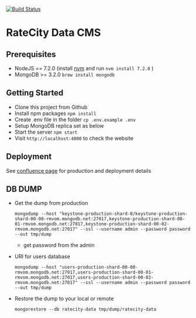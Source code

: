[![Build Status](https://travis-ci.com/ratecity/ultimate.svg?token=m7geA81NzfGVx94z9ujy&branch=master)](https://travis-ci.com/ratecity/ultimate)

# RateCity Data CMS

## Prerequisites

* NodeJS == 7.2.0 (install [nvm](https://github.com/creationix/nvmhttps://github.com/creationix/nvm) and run `nvm install 7.2.0` )
* MongoDB >= 3.2.0  `brew install mongodb`


## Getting Started

* Clone this project from Github
* Install npm packages `npm install`
* Create .env file in the folder `cp .env.example .env`
* Setup MongoDB replica set as below
* Start the server `npm start`
* Visit `http://localhost:4000` to check the website

## Deployment

See [confluence page](https://ratecityconfluence.atlassian.net/wiki/display/IN/Keystone+Setup) for production and deployment details

## DB DUMP

* Get the dump from production

  `mongodump --host "keystone-production-shard-0/keystone-production-shard-00-00-rmvom.mongodb.net:27017,keystone-production-shard-00-01-rmvom.mongodb.net:27017,keystone-production-shard-00-02-rmvom.mongodb.net:27017" --ssl --username admin --password password --out tmp/dump`

  - get password from the admin

* URI for users database

  `mongodump --host "users-production-shard-00-00-rmvom.mongodb.net:27017,users-production-shard-00-01-rmvom.mongodb.net:27017,users-production-shard-00-02-rmvom.mongodb.net:27017" --ssl --username admin --password password --out tmp/dump`

* Restore the dump to your local or remote

  `mongorestore --db ratecity-data tmp/dump/ratecity-data`

